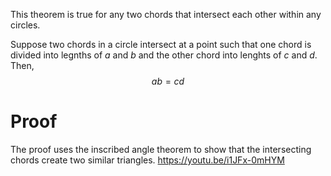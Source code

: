 This theorem is true for any two chords that intersect each other within any circles.

Suppose two chords in a circle intersect at a point such that one chord is divided into legnths of $a$ and $b$ and the other chord into lenghts of $c$ and $d$. Then,
$$
ab = cd
$$
# Proof
The proof uses the inscribed angle theorem to show that the intersecting chords create two similar triangles.
https://youtu.be/i1JFx-0mHYM